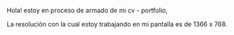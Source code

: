 Hola! estoy en proceso de armado de mi cv - portfolio, 

La resolución con la cual estoy trabajando en mi pantalla es de 1366 x 768.

